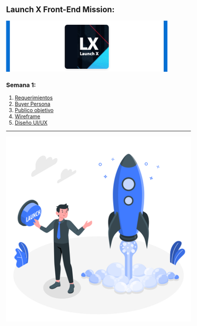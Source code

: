 

## Launch X Front-End Mission:

![Launch X Logo](images/152576169-f92285da-0e30-4ff4-8525-f4d3c0da9707.png)


### Semana 1:

1. [Requerimientos](Requerimientos.pdf)
2. [Buyer Persona](Buyer-Persona.pdf)
3. [Publico objetivo]()
4. [Wireframe]()
5. [Diseño UI/UX]()
----------

![Launch](images/Launch.png)
